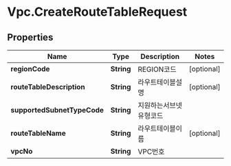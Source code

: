# Vpc.CreateRouteTableRequest

## Properties
Name | Type | Description | Notes
------------ | ------------- | ------------- | -------------
**regionCode** | **String** | REGION코드 | [optional] 
**routeTableDescription** | **String** | 라우트테이블설명 | [optional] 
**supportedSubnetTypeCode** | **String** | 지원하는서브넷유형코드 | 
**routeTableName** | **String** | 라우트테이블이름 | [optional] 
**vpcNo** | **String** | VPC번호 | 


